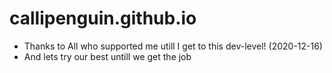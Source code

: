 # callipenguin.github.io

- Thanks to All who supported me utill I get to this dev-level! (2020-12-16)
- And lets try our best untill we get the job
